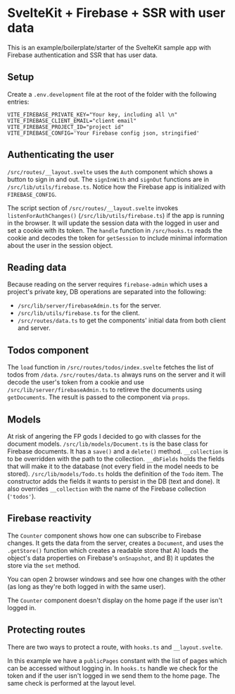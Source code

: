 # SvelteKit + Firebase + SSR with user data

This is an example/boilerplate/starter of the SvelteKit sample app with Firebase authentication and SSR that has user data.

## Setup

Create a `.env.development` file at the root of the folder with the following entries:

```
VITE_FIREBASE_PRIVATE_KEY="Your key, including all \n"
VITE_FIREBASE_CLIENT_EMAIL="client email"
VITE_FIREBASE_PROJECT_ID="project id"
VITE_FIREBASE_CONFIG='Your Firebase config json, stringified'
```

## Authenticating the user

`/src/routes/__layout.svelte` uses the `Auth` component which shows a button to sign in and out.
The `signInWith` and `signOut` functions are in `/src/lib/utils/firebase.ts`.
Notice how the Firebase app is initialized with `FIREBASE_CONFIG`.

The script section of `/src/routes/__layout.svelte` invokes `listenForAuthChanges()` (`/src/lib/utils/firebase.ts`) if the app is running in the browser.
It will update the session data with the logged in user and set a cookie with its token.
The `handle` function in `/src/hooks.ts` reads the cookie and decodes the token for `getSession` to include minimal information about the user in the session object.

## Reading data

Because reading on the server requires `firebase-admin` which uses a project's private key, DB operations are separated into the following:

- `/src/lib/server/firebaseAdmin.ts` for the server.
- `/src/lib/utils/firebase.ts` for the client.
- `/src/routes/data.ts` to get the components' initial data from both client and server.

## Todos component

The `load` function in `/src/routes/todos/index.svelte` fetches the list of todos from `/data`. `/src/routes/data.ts` always runs on the server and it will decode the user's token from a cookie and use `/src/lib/server/firebaseAdmin.ts` to retireve the documents using `getDocuments`. The result is passed to the component via `props`.

## Models

At risk of angering the FP gods I decided to go with classes for the document models.
`/src/lib/models/Document.ts` is the base class for Firebase documents. It has a `save()` and a `delete()` method. `__collection` is to be overridden with the path to the collection. `__dbFields` holds the fields that will make it to the database (not every field in the model needs to be stored).
`/src/lib/models/Todo.ts` holds the definition of the `Todo` item. The constructor adds the fields it wants to persist in the DB (text and done). It also overrides `__collection` with the name of the Firebase collection (`'todos'`).

## Firebase reactivity

The `Counter` component shows how one can subscribe to Firebase changes. It gets the data from the server, creates a `Document`, and uses the `.getStore()` function which creates a readable store that A) loads the object's data properties on Firebase's `onSnapshot`, and B) it updates the store via the `set` method.

You can open 2 browser windows and see how one changes with the other (as long as they're both logged in with the same user).

The `Counter` component doesn't display on the home page if the user isn't logged in.

## Protecting routes

There are two ways to protect a route, with `hooks.ts` and `__layout.svelte`.

In this example we have a `publicPages` constant with the list of pages which can be accessed without logging in. In `hooks.ts` handle we check for the token and if the user isn't logged in we send them to the home page.
The same check is performed at the layout level.
